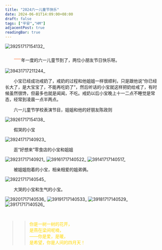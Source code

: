 ```yaml
---
title: "2024六一儿童节快乐"
date: 2024-06-01T14:09:00+08:00
draft: false
tags: ["平安","HM"]
adjacentPost: true
readingBar: true
---
```

![39251717154132_](https://cdn.jsdelivr.net/gh/tosspi/picx-images-hosting@master/39251717154132_.pic_hd.2a4xf79zd0.jpg)

&emsp;&emsp;<font size=5 color=#ffa07a>一</font>年一度的六一儿童节到了，两位小朋友节日快乐呀。<br>

![39431717211244_](https://cdn.jsdelivr.net/gh/tosspi/picx-images-hosting@master/39431717211244_.pic_hd.2yy70oocy4.jpg)

&emsp;&emsp;小宝已经成功戒奶了，戒奶的过程和他姐姐一样很顺利，只是跟他说“你已经长大了，是大宝宝了，不能再吃奶了”，然后听话的小宝就这样把奶给戒了，有时候虽然很馋，但最多也就是闻闻，不吃。戒奶以后小宝晚上十一二点不睡觉是常态，经常到凌晨一点半两点。<br>

&emsp;&emsp;六一儿童节学校表演节目，姐姐和他的好朋友陈政则<br>

![39261717154138_](https://cdn.jsdelivr.net/gh/tosspi/picx-images-hosting@master/39261717154138_.pic_hd.6bgwtle2rg.jpg)

&emsp;&emsp;假哭的小宝<br>

![39241717140923_](https://cdn.jsdelivr.net/gh/tosspi/picx-images-hosting@master/39241717140923_.pic_hd.4jnxyoupsq.jpg)

&emsp;&emsp;逛“好想来”零食店的小宝和姐姐<br>

![39231717140921_](https://cdn.jsdelivr.net/gh/tosspi/picx-images-hosting@master/39231717140921_.pic_hd.1ov9swfj0c.jpg)
![39161717140522_](https://cdn.jsdelivr.net/gh/tosspi/picx-images-hosting@master/39161717140522_.pic_hd.45hi7tmepy.jpg)
![39141717140517_](https://cdn.jsdelivr.net/gh/tosspi/picx-images-hosting@master/39141717140517_.pic_hd.969kzdt96w.jpg)

&emsp;&emsp;被姐姐抱着的小宝，相亲相爱的姐弟俩。<br>

![39221717140545_](https://cdn.jsdelivr.net/gh/tosspi/picx-images-hosting@master/39221717140545_.pic_hd.3yeace09fq.jpg)

&emsp;&emsp;大哭的小宝和生气的小宝。<br>

![39201717140536_](https://cdn.jsdelivr.net/gh/tosspi/picx-images-hosting@master/39201717140536_.pic_hd.9dcsutferp.jpg)
![39191717140533_](https://cdn.jsdelivr.net/gh/tosspi/picx-images-hosting@master/39191717140533_.pic_hd.4ckq398k80.jpg)
![39181717140529_](https://cdn.jsdelivr.net/gh/tosspi/picx-images-hosting@master/39181717140529_.pic_hd.6f0irb758f.jpg)
![39171717140526_](https://cdn.jsdelivr.net/gh/tosspi/picx-images-hosting@master/39171717140526_.pic_hd.5mnn9kqjhf.jpg)


<br>

> > <font color=#ffd700>你是一树一树的花开，<br>
> > 是燕在梁间呢喃，<br>
> > ——你是爱，是暖，<br>
> > 是希望，你是人间的四月天！</font><br>